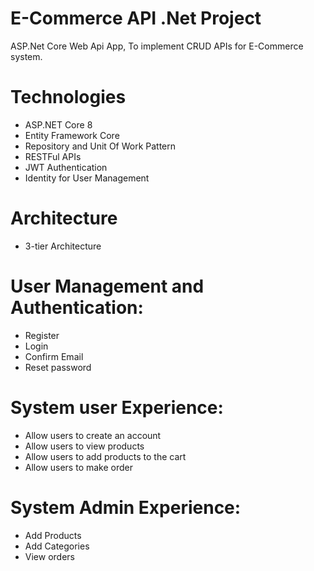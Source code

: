 # E-Commerce API .Net Project

ASP.Net Core Web Api App, To implement CRUD APIs for E-Commerce system.

# Technologies
  - ASP.NET Core 8
  - Entity Framework Core
  - Repository and Unit Of Work Pattern
  - RESTFul APIs
  - JWT Authentication
  - Identity for User Management

# Architecture
  - 3-tier Architecture
    
# User Management and Authentication:
  - Register
  - Login
  - Confirm Email
  - Reset password

# System user Experience:
  - Allow users to create an account
  - Allow users to view products
  - Allow users to add products to the cart
  - Allow users to make order

# System Admin Experience:
  - Add Products
  - Add Categories
  - View orders

  
